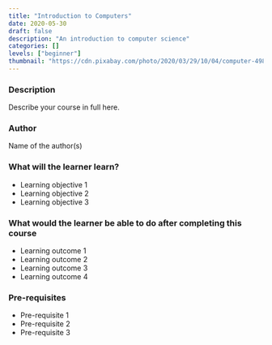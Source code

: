 ```yaml
---
title: "Introduction to Computers"
date: 2020-05-30
draft: false
description: "An introduction to computer science"
categories: []
levels: ["beginner"]
thumbnail: "https://cdn.pixabay.com/photo/2020/03/29/10/04/computer-4980068_1280.jpg"
---
```

### Description
Describe your course in full here.

### Author
Name of the author(s)

### What will the learner learn?
- Learning objective 1
- Learning objective 2
- Learning objective 3

### What would the learner be able to do after completing this course
- Learning outcome 1
- Learning outcome 2
- Learning outcome 3
- Learning outcome 4

### Pre-requisites
- Pre-requisite 1
- Pre-requisite 2
- Pre-requisite 3

